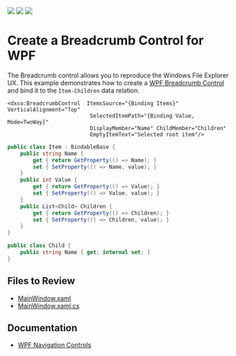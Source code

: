 <!-- default badges list -->
![](https://img.shields.io/endpoint?url=https://codecentral.devexpress.com/api/v1/VersionRange/128644452/22.2.2%2B)
[![](https://img.shields.io/badge/Open_in_DevExpress_Support_Center-FF7200?style=flat-square&logo=DevExpress&logoColor=white)](https://supportcenter.devexpress.com/ticket/details/E4179)
[![](https://img.shields.io/badge/📖_How_to_use_DevExpress_Examples-e9f6fc?style=flat-square)](https://docs.devexpress.com/GeneralInformation/403183)
<!-- default badges end -->

# Create a Breadcrumb Control for WPF

The Breadcrumb control allows you to reproduce the Windows File Explorer UX. This example demonstrates how to create a [WPF Breadcrumb Control](https://docs.devexpress.com/WPF/DevExpress.Xpf.Controls.BreadcrumbControl) and bind it to the `Item-Children` data relation.

```xaml
<dxco:BreadcrumbControl  ItemsSource="{Binding Items}" VerticalAlignment="Top"
                          SelectedItemPath="{Binding Value, Mode=TwoWay}"
                          DisplayMember="Name" ChildMember="Children"
                          EmptyItemText="Selected root item"/>
```
```csharp
public class Item : BindableBase {
    public string Name {
        get { return GetProperty(() => Name); }
        set { SetProperty(() => Name, value); }
    }
    public int Value {
        get { return GetProperty(() => Value); }
        set { SetProperty(() => Value, value); }
    }
    public List<Child> Children {
        get { return GetProperty(() => Children); }
        set { SetProperty(() => Children, value); }
    }
}

public class Child {
    public string Name { get; internal set; }
}
```


## Files to Review

* [MainWindow.xaml](./CS/PathEditorExample/MainWindow.xaml)
* [MainWindow.xaml.cs](./CS/PathEditorExample/MainWindow.xaml.cs)


## Documentation

* [WPF Navigation Controls](https://docs.devexpress.com/WPF/115593/controls-and-libraries/navigation-controls)
